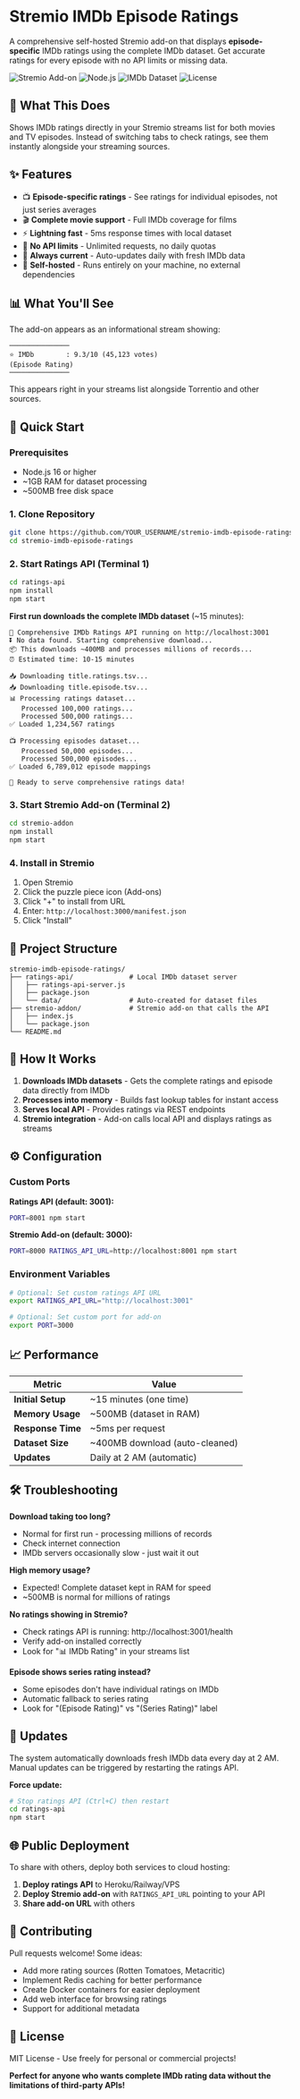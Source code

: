 # Stremio IMDb Episode Ratings

A comprehensive self-hosted Stremio add-on that displays **episode-specific** IMDb ratings using the complete IMDb dataset. Get accurate ratings for every episode with no API limits or missing data.

![Stremio Add-on](https://img.shields.io/badge/Stremio-Add--on-purple) ![Node.js](https://img.shields.io/badge/Node.js-16+-green) ![IMDb Dataset](https://img.shields.io/badge/IMDb-Complete%20Dataset-yellow) ![License](https://img.shields.io/badge/License-MIT-blue)

## 🎯 What This Does

Shows IMDb ratings directly in your Stremio streams list for both movies and TV episodes. Instead of switching tabs to check ratings, see them instantly alongside your streaming sources.

## ✨ Features

- 📺 **Episode-specific ratings** - See ratings for individual episodes, not just series averages
- 🎬 **Complete movie support** - Full IMDb coverage for films
- ⚡ **Lightning fast** - 5ms response times with local dataset
- 🚫 **No API limits** - Unlimited requests, no daily quotas
- 🔄 **Always current** - Auto-updates daily with fresh IMDb data
- 💾 **Self-hosted** - Runs entirely on your machine, no external dependencies

## 📊 What You'll See

The add-on appears as an informational stream showing:

```
───────────────
⭐ IMDb        : 9.3/10 (45,123 votes)
(Episode Rating)
───────────────
```

This appears right in your streams list alongside Torrentio and other sources.

## 🚀 Quick Start

### Prerequisites
- Node.js 16 or higher
- ~1GB RAM for dataset processing
- ~500MB free disk space

### 1. Clone Repository
```bash
git clone https://github.com/YOUR_USERNAME/stremio-imdb-episode-ratings.git
cd stremio-imdb-episode-ratings
```

### 2. Start Ratings API (Terminal 1)
```bash
cd ratings-api
npm install
npm start
```

**First run downloads the complete IMDb dataset** (~15 minutes):
```
🚀 Comprehensive IMDb Ratings API running on http://localhost:3001
⏬ No data found. Starting comprehensive download...
📦 This downloads ~400MB and processes millions of records...
⏰ Estimated time: 10-15 minutes

📥 Downloading title.ratings.tsv...
📥 Downloading title.episode.tsv...
📊 Processing ratings dataset...
   Processed 100,000 ratings...
   Processed 500,000 ratings...
✅ Loaded 1,234,567 ratings

📺 Processing episodes dataset...
   Processed 50,000 episodes...
   Processed 500,000 episodes...
✅ Loaded 6,789,012 episode mappings

🎯 Ready to serve comprehensive ratings data!
```

### 3. Start Stremio Add-on (Terminal 2)
```bash
cd stremio-addon
npm install
npm start
```

### 4. Install in Stremio
1. Open Stremio
2. Click the puzzle piece icon (Add-ons)
3. Click "+" to install from URL
4. Enter: `http://localhost:3000/manifest.json`
5. Click "Install"

## 📁 Project Structure

```
stremio-imdb-episode-ratings/
├── ratings-api/              # Local IMDb dataset server
│   ├── ratings-api-server.js
│   ├── package.json
│   └── data/                 # Auto-created for dataset files
├── stremio-addon/            # Stremio add-on that calls the API
│   ├── index.js
│   └── package.json
└── README.md
```

## 🔧 How It Works

1. **Downloads IMDb datasets** - Gets the complete ratings and episode data directly from IMDb
2. **Processes into memory** - Builds fast lookup tables for instant access
3. **Serves local API** - Provides ratings via REST endpoints
4. **Stremio integration** - Add-on calls local API and displays ratings as streams

## ⚙️ Configuration

### Custom Ports
**Ratings API (default: 3001):**
```bash
PORT=8001 npm start
```

**Stremio Add-on (default: 3000):**
```bash
PORT=8000 RATINGS_API_URL=http://localhost:8001 npm start
```

### Environment Variables
```bash
# Optional: Set custom ratings API URL
export RATINGS_API_URL="http://localhost:3001"

# Optional: Set custom port for add-on
export PORT=3000
```

## 📈 Performance

| Metric | Value |
|--------|-------|
| **Initial Setup** | ~15 minutes (one time) |
| **Memory Usage** | ~500MB (dataset in RAM) |
| **Response Time** | ~5ms per request |
| **Dataset Size** | ~400MB download (auto-cleaned) |
| **Updates** | Daily at 2 AM (automatic) |

## 🛠️ Troubleshooting

**Download taking too long?**
- Normal for first run - processing millions of records
- Check internet connection
- IMDb servers occasionally slow - just wait it out

**High memory usage?**
- Expected! Complete dataset kept in RAM for speed
- ~500MB is normal for millions of ratings

**No ratings showing in Stremio?**
- Check ratings API is running: http://localhost:3001/health
- Verify add-on installed correctly
- Look for "📊 IMDb Rating" in your streams list

**Episode shows series rating instead?**
- Some episodes don't have individual ratings on IMDb
- Automatic fallback to series rating
- Look for "(Episode Rating)" vs "(Series Rating)" label

## 🔄 Updates

The system automatically downloads fresh IMDb data every day at 2 AM. Manual updates can be triggered by restarting the ratings API.

**Force update:**
```bash
# Stop ratings API (Ctrl+C) then restart
cd ratings-api
npm start
```

## 🌐 Public Deployment

To share with others, deploy both services to cloud hosting:

1. **Deploy ratings API** to Heroku/Railway/VPS
2. **Deploy Stremio add-on** with `RATINGS_API_URL` pointing to your API
3. **Share add-on URL** with others

## 🤝 Contributing

Pull requests welcome! Some ideas:

- Add more rating sources (Rotten Tomatoes, Metacritic)
- Implement Redis caching for better performance
- Create Docker containers for easier deployment
- Add web interface for browsing ratings
- Support for additional metadata

## 📄 License

MIT License - Use freely for personal or commercial projects!


**Perfect for anyone who wants complete IMDb rating data without the limitations of third-party APIs!**
